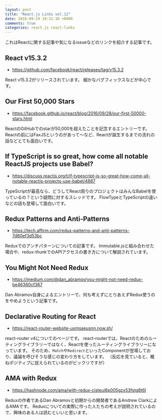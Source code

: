 ```yaml
---
layout: post
title: "React.js Links vol.12"
date: 2016-09-29 19:31:10 +0900
comments: true
categories: react.js react-links
---
```


これはReactに関する記事や気になるissueなどのリンクを紹介する記事です。

<!-- more -->

## React v15.3.2

* https://github.com/facebook/react/releases/tag/v15.3.2

React v15.3.2がリリースされています。
細かなバグフィックスなどが中心です。

## Our First 50,000 Stars

* https://facebook.github.io/react/blog/2016/09/28/our-first-50000-stars.html

ReactのGitHubでのstarが50,000を超えたことを記念するエントリーです。
Reactの前にはFaxJSというのがあって〜など、Reactが誕生するまでの流れの話などとても面白いです。

## If TypeScript is so great, how come all notable ReactJS projects use Babel?

* https://discuss.reactjs.org/t/if-typescript-is-so-great-how-come-all-notable-reactjs-projects-use-babel/4887

TypeScriptが最高なら、どうしてReact周りのプロジェクトはみんなBabelを使っているの？という疑問に対するスレッドです。
FlowTypeとTypeScriptの違いなどの話も登場して面白いです。

## Redux Patterns and Anti-Patterns

* https://tech.affirm.com/redux-patterns-and-anti-patterns-7d80ef3d53bc

Reduxでのアンチパターンについての記事です。
Immutable.jsと組み合わせた場合や、redux-thunkでのAPIアクセスの書き方について解説されています。

## You Might Not Need Redux

* https://medium.com/@dan_abramov/you-might-not-need-redux-be46360cf367

Dan Abramov自身によるエントリーで、何も考えずにとりあえずRedux使うのをやめようという記事です。

## Declarative Routing for React

* https://react-router-website-uxmsaeusnn.now.sh/

react-router v4についてのページです。
react-routerでは、Reactのためのルーティングライブラリーではなく、Reactを使ったルーティングライブラリーになっています。
そのため、`Match`や`Redirect`といったComponentが登場しており、議論を呼びそうな感じの変わり方をしています。
（反応を見ていると、概ねポジティブに捉えられているのがビックリですが）

## AMA with Redux

* https://hashnode.com/ama/with-redux-cisteui6p005gzx53fstg8t6l

Reduxの作者であるDan Abramovと初期からの開発者であるAndrew ClarkによるAMAです。
Reduxについての実際に作った人たちの考えが説明されているので、興味のある人は読むといいと思います。
